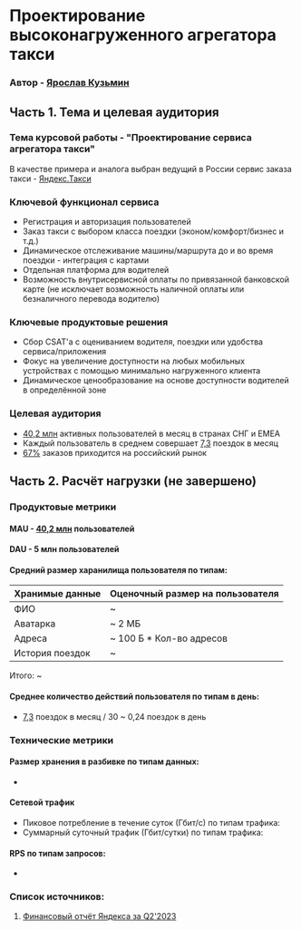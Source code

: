 # Проектирование высоконагруженного агрегатора такси

### Автор - [Ярослав Кузьмин](https://park.vk.company/profile/iar.kuzmin/ "Страница на портале VK x МГТУ")

## Часть 1. Тема и целевая аудитория

### Тема курсовой работы - **"Проектирование сервиса агрегатора такси"**
В качестве примера и аналога выбран ведущий в России сервис заказа такси - [Яндекс.Такси](https://taxi.yandex.ru/)

### Ключевой функционал сервиса
- Регистрация и авторизация пользователей
- Заказ такси с выбором класса поездки (эконом/комфорт/бизнес и т.д.)
- Динамическое отслеживание машины/маршрута до и во время поездки - интеграция с картами
- Отдельная платформа для водителей
- Возможность внутрисервисной оплаты по привязанной банковской карте (не исключает возможность наличной оплаты или безналичного перевода водителю)

### Ключевые продуктовые решения
- Сбор CSAT'а с оцениванием водителя, поездки или удобства сервиса/приложения
- Фокус на увеличение доступности на любых мобильных устройствах с помощью минимально нагруженного клиента
- Динамическое ценообразование на основе доступности водителей в определённой зоне

### Целевая аудитория
- [40,2 млн]((https://yastatic.net/s3/ir-docs/events/2023/Supplementary_slides_2Q23_RUS.pdf)) активных пользователей в месяц в странах СНГ и EMEA
- Каждый пользователь в среднем совершает [7,3]((https://yastatic.net/s3/ir-docs/events/2023/Supplementary_slides_2Q23_RUS.pdf)) поездок в месяц
- [67%]((https://yastatic.net/s3/ir-docs/events/2023/Supplementary_slides_2Q23_RUS.pdf)) заказов приходится на российский рынок

## Часть 2. Расчёт нагрузки (не завершено)

### Продуктовые метрики

#### MAU - [40,2 млн]([1]) пользователей
#### DAU - 5 млн пользователей

#### Средний размер харанилища пользователя по типам:
| Хранимые данные | Оценочный размер на пользователя     |
|-----------------|--------------------------------------|
| ФИО             | ~                                    |
| Аватарка        | ~ 2 МБ                               |
| Адреса          | ~ 100 Б \* Кол-во адресов            |
| История поездок | ~                                    |

Итого: ~

#### Среднее количество действий пользователя по типам в день:
- [7,3]((https://yastatic.net/s3/ir-docs/events/2023/Supplementary_slides_2Q23_RUS.pdf)) поездок в месяц / 30 ~ 0,24 поездок в день

### Технические метрики

#### Размер хранения в разбивке по типам данных:
-
  
#### Сетевой трафик
- Пиковое потребление в течение суток (Гбит/с) по типам трафика:
- Суммарный суточный трафик (Гбит/сутки) по типам трафика:

#### RPS по типам запросов:
-

### Список источников:
1. [Финансовый отчёт Яндекса за Q2'2023](https://yastatic.net/s3/ir-docs/events/2023/Supplementary_slides_2Q23_RUS.pdf)
